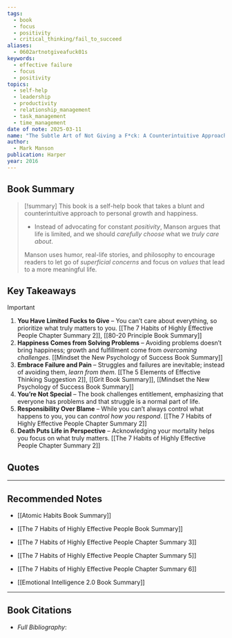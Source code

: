 ```yaml
---
tags:
  - book
  - focus
  - positivity
  - critical_thinking/fail_to_succeed
aliases:
  - 0602artnotgiveafuck01s
keywords:
  - effective failure
  - focus
  - positivity
topics:
  - self-help
  - leadership
  - productivity
  - relationship_management
  - task_management
  - time_management
date of note: 2025-03-11
name: "The Subtle Art of Not Giving a F*ck: A Counterintuitive Approach to Living a Good Life"
author:
  - Mark Manson
publication: Harper
year: 2016
---
```


## Book Summary

>[!summary]
>This book is a self-help book that takes a blunt and counterintuitive approach to personal growth and happiness. 
>- Instead of advocating for constant *positivity*, Manson argues that life is limited, and we should *carefully choose* what we *truly care about*.
>
>Manson uses humor, real-life stories, and philosophy to encourage readers to let go of *superficial concerns* and focus on *values* that lead to a more meaningful life.


## Key Takeaways

>[!important]
> 1. **You Have Limited Fucks to Give** – You can’t care about everything, so prioritize what truly matters to you. [[The 7 Habits of Highly Effective People Chapter Summary 2]], [[80-20 Principle Book Summary]]
> 2. **Happiness Comes from Solving Problems** – Avoiding problems doesn’t bring happiness; growth and fulfillment come from *overcoming challenges*. [[Mindset the New Psychology of Success Book Summary]]
> 3. **Embrace Failure and Pain** – Struggles and failures are inevitable; instead of avoiding them, *learn from them*. [[The 5 Elements of Effective Thinking Suggestion 2]], [[Grit Book Summary]], [[Mindset the New Psychology of Success Book Summary]]
> 4. **You’re Not Special** – The book challenges entitlement, emphasizing that everyone has problems and that struggle is a normal part of life.
> 5. **Responsibility Over Blame** – While you can’t always control what happens to you, you can *control how you respond*. [[The 7 Habits of Highly Effective People Chapter Summary 2]]
> 6. **Death Puts Life in Perspective** – Acknowledging your mortality helps you focus on what truly matters. [[The 7 Habits of Highly Effective People Chapter Summary 2]]

## Quotes





-----------
##  Recommended Notes

- [[Atomic Habits Book Summary]]

- [[The 7 Habits of Highly Effective People Book Summary]]
- [[The 7 Habits of Highly Effective People Chapter Summary 3]]
- [[The 7 Habits of Highly Effective People Chapter Summary 5]]
- [[The 7 Habits of Highly Effective People Chapter Summary 6]]

- [[Emotional Intelligence 2.0 Book Summary]]



----------
## Book Citations

- *Full Bibliography*:


